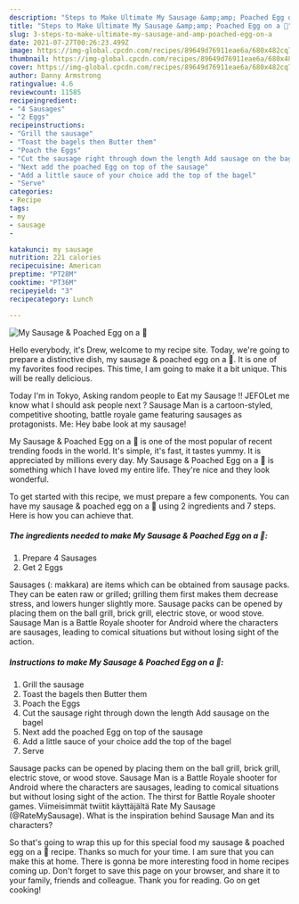 ```yaml
---
description: "Steps to Make Ultimate My Sausage &amp;amp; Poached Egg on a 🥯"
title: "Steps to Make Ultimate My Sausage &amp;amp; Poached Egg on a 🥯"
slug: 3-steps-to-make-ultimate-my-sausage-and-amp-poached-egg-on-a
date: 2021-07-27T00:26:23.499Z
image: https://img-global.cpcdn.com/recipes/89649d76911eae6a/680x482cq70/my-sausage-poached-egg-on-a-recipe-main-photo.jpg
thumbnail: https://img-global.cpcdn.com/recipes/89649d76911eae6a/680x482cq70/my-sausage-poached-egg-on-a-recipe-main-photo.jpg
cover: https://img-global.cpcdn.com/recipes/89649d76911eae6a/680x482cq70/my-sausage-poached-egg-on-a-recipe-main-photo.jpg
author: Danny Armstrong
ratingvalue: 4.6
reviewcount: 11585
recipeingredient:
- "4 Sausages"
- "2 Eggs"
recipeinstructions:
- "Grill the sausage"
- "Toast the bagels then Butter them"
- "Poach the Eggs"
- "Cut the sausage right through down the length Add sausage on the bagel"
- "Next add the poached Egg on top of the sausage"
- "Add a little sauce of your choice add the top of the bagel"
- "Serve"
categories:
- Recipe
tags:
- my
- sausage
- 

katakunci: my sausage  
nutrition: 221 calories
recipecuisine: American
preptime: "PT28M"
cooktime: "PT36M"
recipeyield: "3"
recipecategory: Lunch

---
```



![My Sausage &amp; Poached Egg on a 🥯](https://img-global.cpcdn.com/recipes/89649d76911eae6a/680x482cq70/my-sausage-poached-egg-on-a-recipe-main-photo.jpg)

Hello everybody, it's Drew, welcome to my recipe site. Today, we're going to prepare a distinctive dish, my sausage &amp; poached egg on a 🥯. It is one of my favorites food recipes. This time, I am going to make it a bit unique. This will be really delicious.

Today I&#39;m in Tokyo, Asking random people to Eat my Sausage !! JEFOLet me know what I should ask people next ? Sausage Man is a cartoon-styled, competitive shooting, battle royale game featuring sausages as protagonists. Me: Hey babe look at my sausage!

My Sausage &amp; Poached Egg on a 🥯 is one of the most popular of recent trending foods in the world. It's simple, it's fast, it tastes yummy. It is appreciated by millions every day. My Sausage &amp; Poached Egg on a 🥯 is something which I have loved my entire life. They're nice and they look wonderful.


To get started with this recipe, we must prepare a few components. You can have my sausage &amp; poached egg on a 🥯 using 2 ingredients and 7 steps. Here is how you can achieve that.

<!--inarticleads1-->

##### The ingredients needed to make My Sausage &amp; Poached Egg on a 🥯:

1. Prepare 4 Sausages
1. Get 2 Eggs


Sausages (: makkara) are items which can be obtained from sausage packs. They can be eaten raw or grilled; grilling them first makes them decrease stress, and lowers hunger slightly more. Sausage packs can be opened by placing them on the ball grill, brick grill, electric stove, or wood stove. Sausage Man is a Battle Royale shooter for Android where the characters are sausages, leading to comical situations but without losing sight of the action. 

<!--inarticleads2-->

##### Instructions to make My Sausage &amp; Poached Egg on a 🥯:

1. Grill the sausage
1. Toast the bagels then Butter them
1. Poach the Eggs
1. Cut the sausage right through down the length Add sausage on the bagel
1. Next add the poached Egg on top of the sausage
1. Add a little sauce of your choice add the top of the bagel
1. Serve


Sausage packs can be opened by placing them on the ball grill, brick grill, electric stove, or wood stove. Sausage Man is a Battle Royale shooter for Android where the characters are sausages, leading to comical situations but without losing sight of the action. The thirst for Battle Royale shooter games. Viimeisimmät twiitit käyttäjältä Rate My Sausage (@RateMySausage). What is the inspiration behind Sausage Man and its characters? 

So that's going to wrap this up for this special food my sausage &amp; poached egg on a 🥯 recipe. Thanks so much for your time. I am sure that you can make this at home. There is gonna be more interesting food in home recipes coming up. Don't forget to save this page on your browser, and share it to your family, friends and colleague. Thank you for reading. Go on get cooking!
